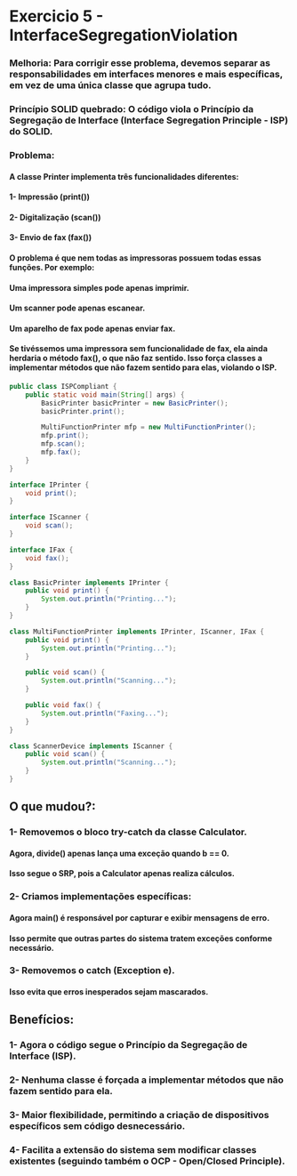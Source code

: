# Exercicio 5 - InterfaceSegregationViolation 

### **Melhoria**: Para corrigir esse problema, devemos separar as responsabilidades em interfaces menores e mais específicas, em vez de uma única classe que agrupa tudo.

### **Princípio SOLID quebrado**: O código viola o Princípio da Segregação de Interface (Interface Segregation Principle - ISP) do SOLID.

### **Problema**: 
#### A classe Printer implementa três funcionalidades diferentes:
####     **1-** Impressão (print())
####    **2-** Digitalização (scan())
####    **3-** Envio de fax (fax())
#### O problema é que nem todas as impressoras possuem todas essas funções. Por exemplo:
####    Uma impressora simples pode apenas imprimir.
####    Um scanner pode apenas escanear.
####    Um aparelho de fax pode apenas enviar fax.
#### Se tivéssemos uma impressora sem funcionalidade de fax, ela ainda herdaria o método fax(), o que não faz sentido. Isso força classes a implementar métodos que não fazem sentido para elas, violando o ISP.

```java
public class ISPCompliant {
    public static void main(String[] args) {
        BasicPrinter basicPrinter = new BasicPrinter();
        basicPrinter.print();

        MultiFunctionPrinter mfp = new MultiFunctionPrinter();
        mfp.print();
        mfp.scan();
        mfp.fax();
    }
}

interface IPrinter {
    void print();
}

interface IScanner {
    void scan();
}

interface IFax {
    void fax();
}

class BasicPrinter implements IPrinter {
    public void print() {
        System.out.println("Printing...");
    }
}

class MultiFunctionPrinter implements IPrinter, IScanner, IFax {
    public void print() {
        System.out.println("Printing...");
    }

    public void scan() {
        System.out.println("Scanning...");
    }

    public void fax() {
        System.out.println("Faxing...");
    }
}

class ScannerDevice implements IScanner {
    public void scan() {
        System.out.println("Scanning...");
    }
}
```
## **O que mudou?**: 
### **1-** Removemos o bloco try-catch da classe Calculator.
####    Agora, divide() apenas lança uma exceção quando b == 0.
####    Isso segue o SRP, pois a Calculator apenas realiza cálculos.
### **2-** Criamos implementações específicas:
####    Agora main() é responsável por capturar e exibir mensagens de erro.
####    Isso permite que outras partes do sistema tratem exceções conforme necessário.
### **3-** Removemos o catch (Exception e).
####    Isso evita que erros inesperados sejam mascarados.


## **Benefícios:**
### **1-** Agora o código segue o Princípio da Segregação de Interface (ISP).
### **2-** Nenhuma classe é forçada a implementar métodos que não fazem sentido para ela.
### **3-** Maior flexibilidade, permitindo a criação de dispositivos específicos sem código desnecessário.
### **4-** Facilita a extensão do sistema sem modificar classes existentes (seguindo também o OCP - Open/Closed Principle).